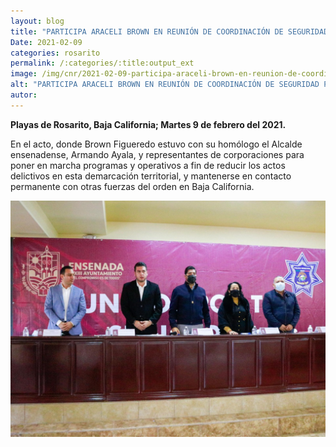 ```yaml
---
layout: blog
title: "PARTICIPA ARACELI BROWN EN REUNIÓN DE COORDINACIÓN DE SEGURIDAD PÚBLICA ENTRE LOS AYUNTAMIENTOS DE ROSARITO Y DE ENSENADA"
Date: 2021-02-09
categories: rosarito
permalink: /:categories/:title:output_ext
image: /img/cnr/2021-02-09-participa-araceli-brown-en-reunion-de-coordinacion.jpg
alt: "PARTICIPA ARACELI BROWN EN REUNIÓN DE COORDINACIÓN DE SEGURIDAD PÚBLICA ENTRE LOS AYUNTAMIENTOS DE ROSARITO Y DE ENSENADA"
autor:
---
```


**Playas de Rosarito, Baja California; Martes 9 de febrero del 2021.** 

En el acto, donde Brown Figueredo estuvo con su homólogo el Alcalde ensenadense, Armando Ayala, y representantes de corporaciones para poner en marcha programas y operativos a fin de reducir los actos delictivos en esta demarcación territorial, y mantenerse en contacto permanente con otras fuerzas del orden en Baja California.

<div id="carouselExampleSlidesOnly" class="carousel slide" data-ride="carousel">
  <div class="carousel-inner">
    <div class="carousel-item active">
       <img class="d-block w-100" src="/img/cnr/2021-02-09-participa-araceli-brown-en-reunion-de-coordinacion.jpg" loading="lazy"  alt="PARTICIPA ARACELI BROWN EN REUNIÓN DE COORDINACIÓN DE SEGURIDAD PÚBLICA ENTRE LOS AYUNTAMIENTOS DE ROSARITO Y DE ENSENADA">
    </div>
  </div>
</div>
